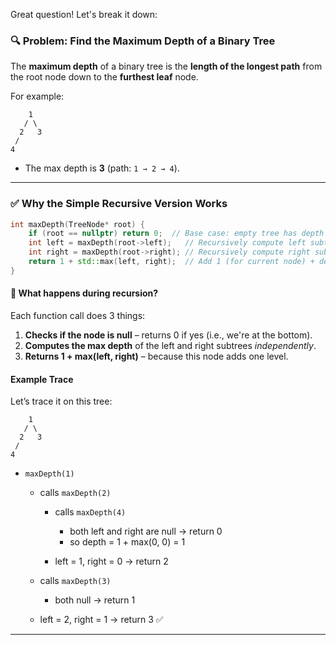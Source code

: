 Great question! Let's break it down:

### 🔍 Problem: Find the Maximum Depth of a Binary Tree

The **maximum depth** of a binary tree is the **length of the longest path** from the root node down to the **furthest leaf** node.

For example:

```
    1
   / \
  2   3
 / 
4
```

* The max depth is **3** (path: `1 → 2 → 4`).

---

### ✅ Why the Simple Recursive Version Works

```cpp
int maxDepth(TreeNode* root) {
    if (root == nullptr) return 0;  // Base case: empty tree has depth 0
    int left = maxDepth(root->left);   // Recursively compute left subtree depth
    int right = maxDepth(root->right); // Recursively compute right subtree depth
    return 1 + std::max(left, right);  // Add 1 (for current node) + deeper side
}
```

#### 🔁 What happens during recursion?

Each function call does 3 things:

1. **Checks if the node is null** – returns 0 if yes (i.e., we're at the bottom).
2. **Computes the max depth** of the left and right subtrees *independently*.
3. **Returns 1 + max(left, right)** – because this node adds one level.

#### Example Trace

Let’s trace it on this tree:

```
    1
   / \
  2   3
 / 
4
```

* `maxDepth(1)`

  * calls `maxDepth(2)`

    * calls `maxDepth(4)`

      * both left and right are null → return 0
      * so depth = 1 + max(0, 0) = 1
    * left = 1, right = 0 → return 2
  * calls `maxDepth(3)`

    * both null → return 1
  * left = 2, right = 1 → return 3 ✅

---